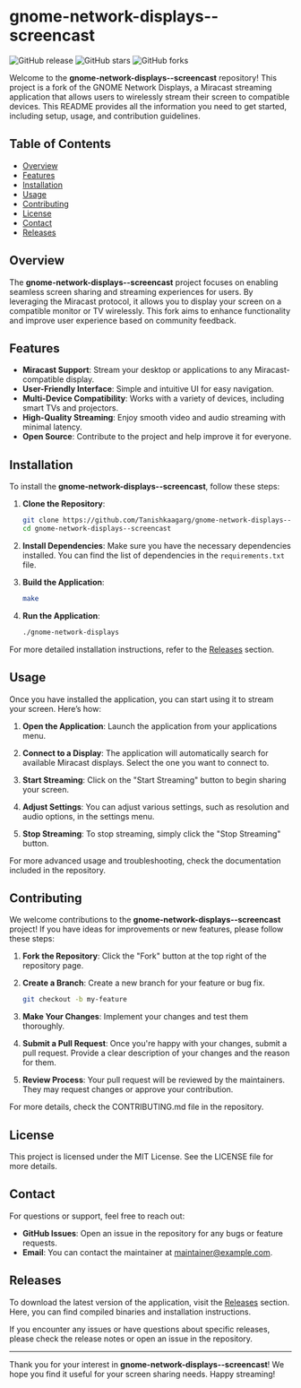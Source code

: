 # gnome-network-displays--screencast

![GitHub release](https://img.shields.io/github/release/Tanishkaagarg/gnome-network-displays--screencast.svg) ![GitHub stars](https://img.shields.io/github/stars/Tanishkaagarg/gnome-network-displays--screencast.svg) ![GitHub forks](https://img.shields.io/github/forks/Tanishkaagarg/gnome-network-displays--screencast.svg)

Welcome to the **gnome-network-displays--screencast** repository! This project is a fork of the GNOME Network Displays, a Miracast streaming application that allows users to wirelessly stream their screen to compatible devices. This README provides all the information you need to get started, including setup, usage, and contribution guidelines.

## Table of Contents

- [Overview](#overview)
- [Features](#features)
- [Installation](#installation)
- [Usage](#usage)
- [Contributing](#contributing)
- [License](#license)
- [Contact](#contact)
- [Releases](#releases)

## Overview

The **gnome-network-displays--screencast** project focuses on enabling seamless screen sharing and streaming experiences for users. By leveraging the Miracast protocol, it allows you to display your screen on a compatible monitor or TV wirelessly. This fork aims to enhance functionality and improve user experience based on community feedback.

## Features

- **Miracast Support**: Stream your desktop or applications to any Miracast-compatible display.
- **User-Friendly Interface**: Simple and intuitive UI for easy navigation.
- **Multi-Device Compatibility**: Works with a variety of devices, including smart TVs and projectors.
- **High-Quality Streaming**: Enjoy smooth video and audio streaming with minimal latency.
- **Open Source**: Contribute to the project and help improve it for everyone.

## Installation

To install the **gnome-network-displays--screencast**, follow these steps:

1. **Clone the Repository**: 
   ```bash
   git clone https://github.com/Tanishkaagarg/gnome-network-displays--screencast.git
   cd gnome-network-displays--screencast
   ```

2. **Install Dependencies**: Make sure you have the necessary dependencies installed. You can find the list of dependencies in the `requirements.txt` file.

3. **Build the Application**: 
   ```bash
   make
   ```

4. **Run the Application**: 
   ```bash
   ./gnome-network-displays
   ```

For more detailed installation instructions, refer to the [Releases](https://github.com/Tanishkaagarg/gnome-network-displays--screencast/releases) section.

## Usage

Once you have installed the application, you can start using it to stream your screen. Here’s how:

1. **Open the Application**: Launch the application from your applications menu.

2. **Connect to a Display**: The application will automatically search for available Miracast displays. Select the one you want to connect to.

3. **Start Streaming**: Click on the "Start Streaming" button to begin sharing your screen.

4. **Adjust Settings**: You can adjust various settings, such as resolution and audio options, in the settings menu.

5. **Stop Streaming**: To stop streaming, simply click the "Stop Streaming" button.

For more advanced usage and troubleshooting, check the documentation included in the repository.

## Contributing

We welcome contributions to the **gnome-network-displays--screencast** project! If you have ideas for improvements or new features, please follow these steps:

1. **Fork the Repository**: Click the "Fork" button at the top right of the repository page.

2. **Create a Branch**: Create a new branch for your feature or bug fix.
   ```bash
   git checkout -b my-feature
   ```

3. **Make Your Changes**: Implement your changes and test them thoroughly.

4. **Submit a Pull Request**: Once you're happy with your changes, submit a pull request. Provide a clear description of your changes and the reason for them.

5. **Review Process**: Your pull request will be reviewed by the maintainers. They may request changes or approve your contribution.

For more details, check the CONTRIBUTING.md file in the repository.

## License

This project is licensed under the MIT License. See the LICENSE file for more details.

## Contact

For questions or support, feel free to reach out:

- **GitHub Issues**: Open an issue in the repository for any bugs or feature requests.
- **Email**: You can contact the maintainer at maintainer@example.com.

## Releases

To download the latest version of the application, visit the [Releases](https://github.com/Tanishkaagarg/gnome-network-displays--screencast/releases) section. Here, you can find compiled binaries and installation instructions.

If you encounter any issues or have questions about specific releases, please check the release notes or open an issue in the repository.

---

Thank you for your interest in **gnome-network-displays--screencast**! We hope you find it useful for your screen sharing needs. Happy streaming!